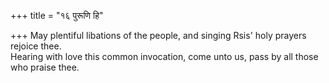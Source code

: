 +++
title = "१६ पुरूणि हि"

+++
May plentiful libations of the people, and singing Rsis' holy prayers rejoice thee.  
     Hearing with love this common invocation, come unto us, pass by all those who praise thee.